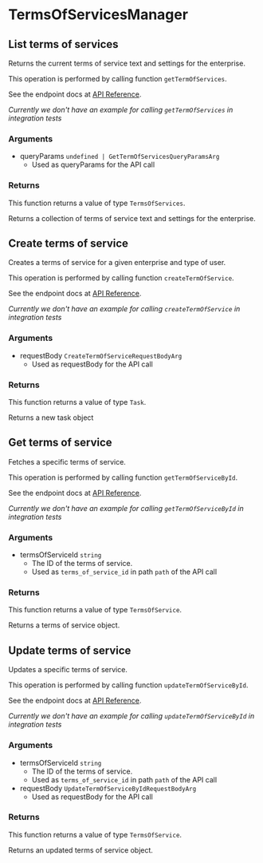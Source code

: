 # TermsOfServicesManager

## List terms of services

Returns the current terms of service text and settings
for the enterprise.

This operation is performed by calling function `getTermOfServices`.

See the endpoint docs at
[API Reference](https://developer.box.com/reference/get-terms-of-services/).

*Currently we don't have an example for calling `getTermOfServices` in integration tests*

### Arguments

- queryParams `undefined | GetTermOfServicesQueryParamsArg`
  - Used as queryParams for the API call


### Returns

This function returns a value of type `TermsOfServices`.

Returns a collection of terms of service text and settings for the
enterprise.


## Create terms of service

Creates a terms of service for a given enterprise
and type of user.

This operation is performed by calling function `createTermOfService`.

See the endpoint docs at
[API Reference](https://developer.box.com/reference/post-terms-of-services/).

*Currently we don't have an example for calling `createTermOfService` in integration tests*

### Arguments

- requestBody `CreateTermOfServiceRequestBodyArg`
  - Used as requestBody for the API call


### Returns

This function returns a value of type `Task`.

Returns a new task object


## Get terms of service

Fetches a specific terms of service.

This operation is performed by calling function `getTermOfServiceById`.

See the endpoint docs at
[API Reference](https://developer.box.com/reference/get-terms-of-services-id/).

*Currently we don't have an example for calling `getTermOfServiceById` in integration tests*

### Arguments

- termsOfServiceId `string`
  - The ID of the terms of service.
  - Used as `terms_of_service_id` in path `path` of the API call


### Returns

This function returns a value of type `TermsOfService`.

Returns a terms of service object.


## Update terms of service

Updates a specific terms of service.

This operation is performed by calling function `updateTermOfServiceById`.

See the endpoint docs at
[API Reference](https://developer.box.com/reference/put-terms-of-services-id/).

*Currently we don't have an example for calling `updateTermOfServiceById` in integration tests*

### Arguments

- termsOfServiceId `string`
  - The ID of the terms of service.
  - Used as `terms_of_service_id` in path `path` of the API call
- requestBody `UpdateTermOfServiceByIdRequestBodyArg`
  - Used as requestBody for the API call


### Returns

This function returns a value of type `TermsOfService`.

Returns an updated terms of service object.


